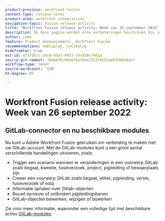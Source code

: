 ```yaml
---
product-previous: workfront-fusion
content-type: release-notes
product-area: workfront-integrations
navigation-topic: fusion-release-activity
title: "Workfront Fusion release activity: Week van 26 september 2022"
description: Op deze pagina worden alle verbeteringen beschreven die in Adobe Workfront Fusion in de week van 19 september 2022 zijn aangebracht.
author: Luke
feature: Product Announcements, Workfront Fusion
recommendations: noDisplay, noCatalog
hidefromtoc: true
exl-id: 4f1fd5cc-24c0-43a3-8453-78c929cf401a
source-git-commit: 76deb76c66e8f8a7dea721378591ae035b8d42e7
workflow-type: tm+mt
source-wordcount: '130'
ht-degree: 0%

---
```


# Workfront Fusion release activity: Week van 26 september 2022

## GitLab-connector en nu beschikbare modules

Nu kunt u Adobe Workfront Fusion gebruiken om verbinding te maken met uw GitLab-account. Met de GitLab-modules kunt u een groot aantal verschillende handelingen uitvoeren, zoals:

* Trigger een scenario wanneer er veranderingen in een voorwerp GitLab zoals begaat, kwestie, fusieverzoek, project, pijpleiding of bewaarplaats zijn
* Creeer een voorwerp GitLab zoals begaat, etiket, pijpleiding, versie, fusieverzoek of nota
* Informatie ophalen over Gitlab-objecten
* Bouwt opnieuw of ontbroken pijpleidingsbanen
* GitLab-objecten bewerken, wijzigen of bijwerken

Zie voor meer informatie, waaronder een volledige lijst met beschikbare acties [GitLab-modules](/help/quicksilver/workfront-fusion/apps-and-their-modules/gitlab-modules.md).

